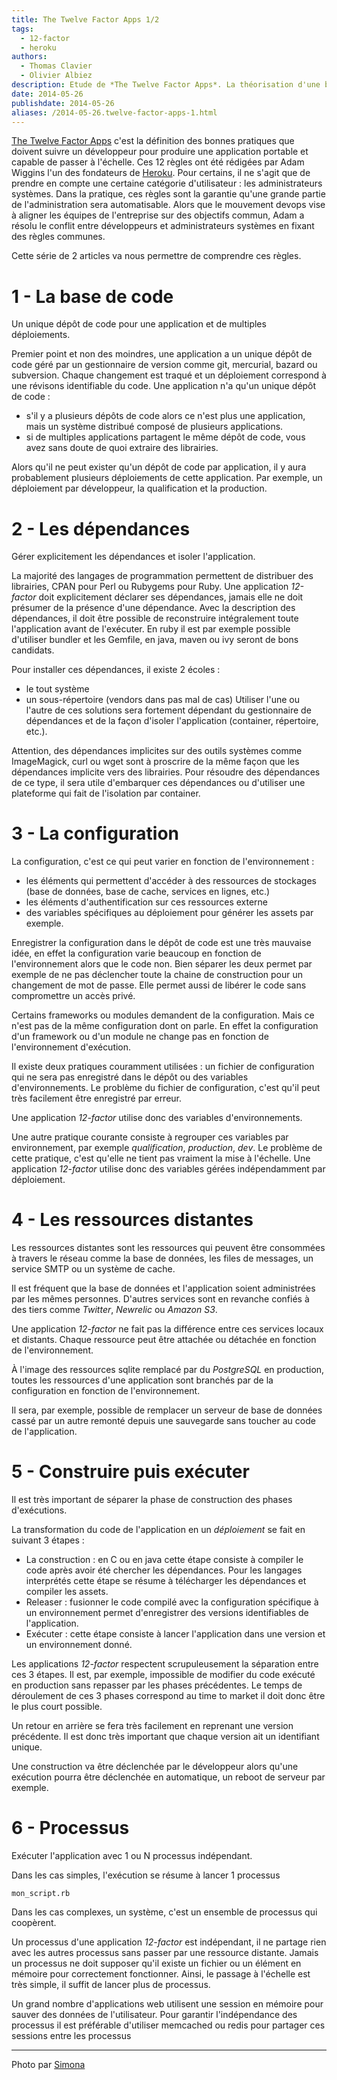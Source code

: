 ```yaml
---
title: The Twelve Factor Apps 1/2
tags:
  - 12-factor
  - heroku
authors:
  - Thomas Clavier
  - Olivier Albiez
description: Etude de *The Twelve Factor Apps*. La théorisation d'une bonne application par Adam Wiggins l'un des fondateurs de [Heroku](https://www.heroku.com/)
date: 2014-05-26
publishdate: 2014-05-26
aliases: /2014-05-26.twelve-factor-apps-1.html
---
```


[The Twelve Factor Apps](http://12factor.net/) c'est la définition des bonnes pratiques que doivent suivre un développeur pour produire une application portable et capable de passer à l'échelle. Ces 12 règles ont été rédigées par Adam Wiggins l'un des fondateurs de [Heroku](https://www.heroku.com/).
Pour certains, il ne s'agit que de prendre en compte une certaine catégorie d'utilisateur : les administrateurs systèmes.
Dans la pratique, ces règles sont la garantie qu'une grande partie de l'administration sera automatisable.
Alors que le mouvement devops vise à aligner les équipes de l'entreprise sur des objectifs commun, Adam a résolu le conflit entre développeurs et administrateurs systèmes en fixant des règles communes.

Cette série de 2 articles va nous permettre de comprendre ces règles.

# 1 - La base de code

Un unique dépôt de code pour une application et de multiples déploiements.

Premier point et non des moindres, une application a un unique dépôt de code géré par un gestionnaire de version comme git, mercurial, bazard ou subversion.
Chaque changement est traqué et un déploiement correspond à une révisons identifiable du code.
Une application n'a qu'un unique dépôt de code :

- s'il y a plusieurs dépôts de code alors ce n'est plus une application, mais un système distribué composé de plusieurs applications.
- si de multiples applications partagent le même dépôt de code, vous avez sans doute de quoi extraire des librairies.

Alors qu'il ne peut exister qu'un dépôt de code par application, il y aura probablement plusieurs déploiements de cette application.
Par exemple, un déploiement par développeur, la qualification et la production.


# 2 - Les dépendances

Gérer explicitement les dépendances et isoler l'application.

La majorité des langages de programmation permettent de distribuer des librairies, CPAN pour Perl ou Rubygems pour Ruby.
Une application *12-factor* doit explicitement déclarer ses dépendances, jamais elle ne doit présumer de la présence d'une dépendance.
Avec la description des dépendances, il doit être possible de reconstruire intégralement toute l'application avant de l'exécuter.
En ruby il est par exemple possible d'utiliser bundler et les Gemfile, en java, maven ou ivy seront de bons candidats.

Pour installer ces dépendances, il existe 2 écoles :
- le tout système
- un sous-répertoire (vendors dans pas mal de cas)
Utiliser l'une ou l'autre de ces solutions sera fortement dépendant du gestionnaire de dépendances et de la façon d'isoler l'application (container, répertoire, etc.).

Attention, des dépendances implicites sur des outils systèmes comme ImageMagick, curl ou wget sont à proscrire de la même façon que les dépendances implicite vers des librairies.
Pour résoudre des dépendances de ce type, il sera utile d'embarquer ces dépendances ou d'utiliser une plateforme qui fait de l'isolation par container.


# 3 - La configuration

La configuration, c'est ce qui peut varier en fonction de l'environnement :

- les éléments qui permettent d'accéder à des ressources de stockages (base de données, base de cache, services en lignes, etc.)
- les éléments d'authentification sur ces ressources externe
- des variables spécifiques au déploiement pour générer les assets par exemple.

Enregistrer la configuration dans le dépôt de code est une très mauvaise idée, en effet la configuration varie beaucoup en fonction de l'environnement alors que le code non.
Bien séparer les deux permet par exemple de ne pas déclencher toute la chaine de construction pour un changement de mot de passe.
Elle permet aussi de libérer le code sans compromettre un accès privé.

Certains frameworks ou modules demandent de la configuration. Mais ce n'est pas de la même configuration dont on parle. En effet la configuration d'un framework ou d'un module ne change pas en fonction de l'environnement d'exécution.

Il existe deux pratiques couramment utilisées : un fichier de configuration qui ne sera pas enregistré dans le dépôt ou des variables d'environnements.
Le problème du fichier de configuration, c'est qu'il peut très facilement être enregistré par erreur.

Une application *12-factor* utilise donc des variables d'environnements.

Une autre pratique courante consiste à regrouper ces variables par environnement, par exemple *qualification*, *production*, *dev*.
Le problème de cette pratique, c'est qu'elle ne tient pas vraiment la mise à l'échelle. Une application *12-factor* utilise donc des variables gérées indépendamment par déploiement.


# 4 - Les ressources distantes

Les ressources distantes sont les ressources qui peuvent être consommées à travers le réseau comme la base de données, les files de messages, un service SMTP ou un système de cache.

Il est fréquent que la base de données et l'application soient administrées par les mêmes personnes. D'autres services sont en revanche confiés à des tiers comme *Twitter*, *Newrelic* ou *Amazon S3*.

Une application *12-factor* ne fait pas la différence entre ces services locaux et distants. Chaque ressource peut être attachée ou détachée en fonction de l'environnement.

À l'image des ressources sqlite remplacé par du *PostgreSQL* en production, toutes les ressources d'une application sont branchés par de la configuration en fonction de l'environnement.

Il sera, par exemple, possible de remplacer un serveur de base de données cassé par un autre remonté depuis une sauvegarde sans toucher au code de l'application.


# 5 - Construire puis exécuter

Il est très important de séparer la phase de construction des phases d'exécutions.

La transformation du code de l'application en un *déploiement* se fait en suivant 3 étapes :

- La construction : en C ou en java cette étape consiste à compiler le code après avoir été chercher les dépendances. Pour les langages interprétés cette étape se résume à télécharger les dépendances et compiler les assets.
- Releaser : fusionner le code compilé avec la configuration spécifique à un environnement permet d'enregistrer des versions identifiables de l'application.
- Exécuter : cette étape consiste à lancer l'application dans une version et un environnement donné.

Les applications *12-factor* respectent scrupuleusement la séparation entre ces 3 étapes.
Il est, par exemple, impossible de modifier du code exécuté en production sans repasser par les phases précédentes.
Le temps de déroulement de ces 3 phases correspond au time to market il doit donc être le plus court possible.

Un retour en arrière se fera très facilement en reprenant une version précédente. Il est donc très important que chaque version ait un identifiant unique.

Une construction va être déclenchée par le développeur alors qu'une exécution pourra être déclenchée en automatique, un reboot de serveur par exemple.


# 6 - Processus

Exécuter l'application avec 1 ou N processus indépendant.

Dans les cas simples, l'exécution se résume à lancer 1 processus

    mon_script.rb

Dans les cas complexes, un système, c'est un ensemble de processus qui coopèrent.

Un processus d'une application *12-factor* est indépendant, il ne partage rien avec les autres processus sans passer par une ressource distante.
Jamais un processus ne doit supposer qu'il existe un fichier ou un élément en mémoire pour correctement fonctionner.
Ainsi, le passage à l'échelle est très simple, il suffit de lancer plus de processus.

Un grand nombre d'applications web utilisent une session en mémoire pour sauver des données de l'utilisateur.
Pour garantir l'indépendance des processus il est préférable d'utiliser memcached ou redis pour partager ces sessions entre les processus

---
Photo par [Simona](https://www.flickr.com/photos/mammaoca2008/4344228722)

